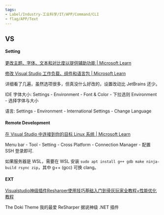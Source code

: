 ```yaml
---
tags:
- Label/Industry-工业科学/IT/APP/Command/CLI
- flag/APP/Text
---
```


## VS

#### Setting

[更改主题、字体、文本和对比度以提供辅助功能 | Microsoft Learn](https://learn.microsoft.com/zh-cn/visualstudio/ide/how-to-change-fonts-and-colors-in-visual-studio?view=vs-2022)

[修改 Visual Studio 工作负载、组件和语言包 | Microsoft Learn](https://learn.microsoft.com/zh-cn/visualstudio/install/modify-visual-studio?view=vs-2022)


详细看了几遍，虽然选项很多，但真没什么好改的，设置改动比 JetBrains 还少。

IDE 字体大小: Settings - Environment - Font & Color - 下拉选则 Environment - 选择字体与大小

语言: Settings - Environment - International Settings - Change Language


#### Remote Development

[在 Visual Studio 中连接到你的目标 Linux 系统 | Microsoft Learn](https://learn.microsoft.com/zh-cn/cpp/linux/connect-to-your-remote-linux-computer?view=msvc-170)

Menu bar - Tool - Setting - Cross Platform - Connection Manager - 配置 SSH 登录即可.

如果服务器是 WSL，需要在 WSL 安装 `sudo apt install g++ gdb make ninja-build rsync zip`，其中 g++ (gcc) 可换 clang。




#### EXT

[Visualstudio神级插件Resharper使用技巧基础入门到骨灰玩家全教程+性能优化教程](https://masuit.com/21)


The Doki Theme    我的最爱
ReSharper    据说神级 .NET 插件
